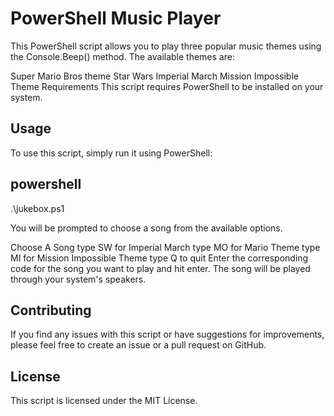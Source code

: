 # PowerShell Music Player
This PowerShell script allows you to play three popular music themes using the Console.Beep() method. The available themes are:

Super Mario Bros theme
Star Wars Imperial March
Mission Impossible Theme
Requirements
This script requires PowerShell to be installed on your system.

## Usage
To use this script, simply run it using PowerShell:

## powershell

.\jukebox.ps1

You will be prompted to choose a song from the available options.


Choose A Song
type SW for Imperial March
type MO for Mario Theme
type MI for Mission Impossible Theme
type Q to quit
Enter the corresponding code for the song you want to play and hit enter. The song will be played through your system's speakers.

## Contributing
If you find any issues with this script or have suggestions for improvements, please feel free to create an issue or a pull request on GitHub.

## License
This script is licensed under the MIT License.

